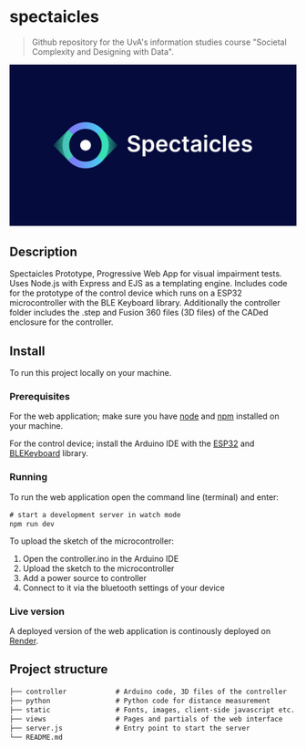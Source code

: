 # spectaicles
> Github repository for the UvA's information studies course "Societal Complexity and Designing with Data".

![logo](img/logo.jfif)

## Description

Spectaicles Prototype, Progressive Web App for visual impairment tests. Uses Node.js with Express and EJS as a templating engine. Includes code for the prototype of the control device which runs on a ESP32 microcontroller with the BLE Keyboard library. Additionally the controller folder includes the .step and Fusion 360 files (3D files) of the CADed enclosure for the controller.

## Install

To run this project locally on your machine.

### Prerequisites

For the web application; make sure you have [node](https://nodejs.org/en/) and [npm](https://www.npmjs.com/) installed on your machine.

For the control device; install the Arduino IDE with the [ESP32](https://github.com/espressif/arduino-esp32) and [BLEKeyboard](https://github.com/T-vK/ESP32-BLE-Keyboard) library.

### Running

To run the web application open the command line (terminal) and enter:

```
# start a development server in watch mode
npm run dev
```

To upload the sketch of the microcontroller:

1. Open the controller.ino in the Arduino IDE
2. Upload the sketch to the microcontroller
3. Add a power source to controller
4. Connect to it via the bluetooth settings of your device

### Live version

A deployed version of the web application is continously deployed on [Render](https://www.render.com).

## Project structure

```
├── controller            # Arduino code, 3D files of the controller
├── python                # Python code for distance measurement
├── static                # Fonts, images, client-side javascript etc.
├── views                 # Pages and partials of the web interface
├── server.js             # Entry point to start the server
└── README.md
```
